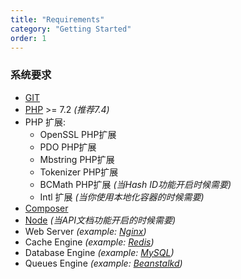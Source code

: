 ```yaml
---
title: "Requirements"
category: "Getting Started"
order: 1
---
```


### 系统要求

* [GIT](https://git-scm.com/downloads)
* [PHP](php.net) >= 7.2 *(推荐7.4)*
* PHP 扩展:
   * OpenSSL PHP扩展
   * PDO PHP扩展
   * Mbstring PHP扩展
   * Tokenizer PHP扩展
   * BCMath PHP扩展 *(当Hash ID功能开启时候需要)*
   * Intl 扩展 *(当你使用本地化容器的时候需要)*
* [Composer](https://getcomposer.org/download/)
* [Node](https://nodejs.org/en/) *(当API文档功能开启的时候需要)*
* Web Server *(example: [Nginx](https://www.nginx.com/))*
* Cache Engine *(example: [Redis](http://redis.io))*
* Database Engine *(example: [MySQL](https://www.mysql.com/))*
* Queues Engine *(example: [Beanstalkd](https://beanstalkd.github.io/))*
